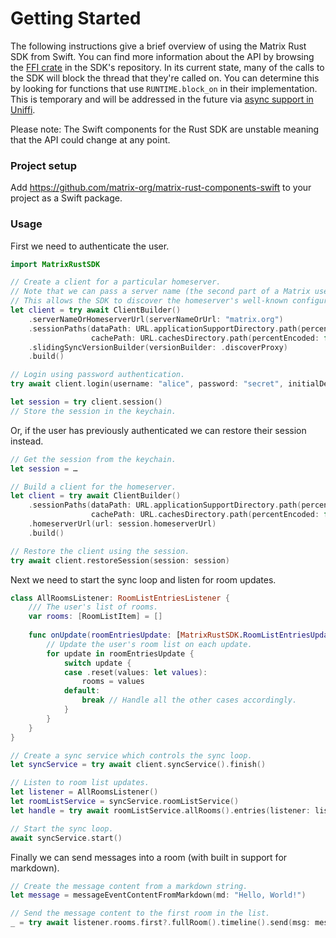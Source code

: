 # Getting Started

The following instructions give a brief overview of using the Matrix Rust SDK from Swift. You can find more information about the API by browsing the [FFI crate](https://github.com/matrix-org/matrix-rust-sdk/tree/main/bindings/matrix-sdk-ffi/src) in the SDK's repository. In its current state, many of the calls to the SDK will block the thread that they're called on. You can determine this by looking for functions that use `RUNTIME.block_on` in their implementation. This is temporary and will be addressed in the future via [async support in Uniffi](https://github.com/mozilla/uniffi-rs/pull/1409).

Please note: The Swift components for the Rust SDK are unstable meaning that the API could change at any point.


### Project setup

Add https://github.com/matrix-org/matrix-rust-components-swift to your project as a Swift package.

### Usage

First we need to authenticate the user.

```swift
import MatrixRustSDK

// Create a client for a particular homeserver.
// Note that we can pass a server name (the second part of a Matrix user ID) instead of the direct URL.
// This allows the SDK to discover the homeserver's well-known configuration for Sliding Sync support.
let client = try await ClientBuilder()
    .serverNameOrHomeserverUrl(serverNameOrUrl: "matrix.org")
    .sessionPaths(dataPath: URL.applicationSupportDirectory.path(percentEncoded: false),
                  cachePath: URL.cachesDirectory.path(percentEncoded: false))
    .slidingSyncVersionBuilder(versionBuilder: .discoverProxy)
    .build()

// Login using password authentication.
try await client.login(username: "alice", password: "secret", initialDeviceName: nil, deviceId: nil)

let session = try client.session()
// Store the session in the keychain.
```

Or, if the user has previously authenticated we can restore their session instead.

```swift
// Get the session from the keychain.
let session = …

// Build a client for the homeserver.
let client = try await ClientBuilder()
    .sessionPaths(dataPath: URL.applicationSupportDirectory.path(percentEncoded: false),
                  cachePath: URL.cachesDirectory.path(percentEncoded: false))
    .homeserverUrl(url: session.homeserverUrl)
    .build()

// Restore the client using the session.
try await client.restoreSession(session: session)
```

Next we need to start the sync loop and listen for room updates.

```swift
class AllRoomsListener: RoomListEntriesListener {
    /// The user's list of rooms.
    var rooms: [RoomListItem] = []
    
    func onUpdate(roomEntriesUpdate: [MatrixRustSDK.RoomListEntriesUpdate]) {
        // Update the user's room list on each update.
        for update in roomEntriesUpdate {
            switch update {
            case .reset(values: let values):
                rooms = values
            default:
                break // Handle all the other cases accordingly.
            }
        }
    }
}

// Create a sync service which controls the sync loop.
let syncService = try await client.syncService().finish()

// Listen to room list updates.
let listener = AllRoomsListener()
let roomListService = syncService.roomListService()
let handle = try await roomListService.allRooms().entries(listener: listener)

// Start the sync loop.
await syncService.start()
```

Finally we can send messages into a room (with built in support for markdown).

```swift
// Create the message content from a markdown string.
let message = messageEventContentFromMarkdown(md: "Hello, World!")

// Send the message content to the first room in the list.
_ = try await listener.rooms.first?.fullRoom().timeline().send(msg: message)
```

